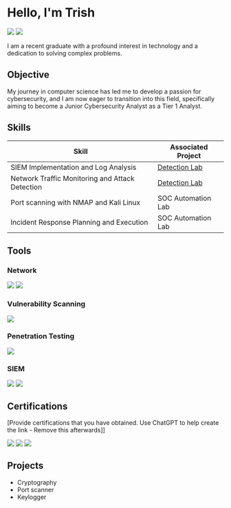 # Hello, I'm Trish
<a href="https://linkedin.com"><img src="https://img.shields.io/badge/-LinkedIn-0072b1?&style=for-the-badge&logo=linkedin&logoColor=white" /></a>
<a href="https://www.credly.com/users/trish-ngwarai.63d48cb7">
  <img src="https://img.shields.io/badge/-Credly-F3AA20?&style=for-the-badge&logo=Credly&logoColor=white" />
</a>



I am a recent graduate with a profound interest in technology and a dedication to solving complex problems.

## Objective

My journey in computer science has led me to develop a passion for cybersecurity, and I am now eager to transition into this field, specifically aiming to become a Junior Cybersecurity Analyst as a Tier 1 Analyst.

## Skills

| Skill                                         | Associated Project         |
|-----------------------------------------------|----------------------------|
| SIEM Implementation and Log Analysis          | <a href="[README.md](https://github.com/Trishhh28/SIEM-Project)">Detection Lab</a>|
| Network Traffic Monitoring and Attack Detection | <a href="https://google.com">Detection Lab</a>|
| Port scanning with NMAP and Kali Linux         | SOC Automation Lab|
| Incident Response Planning and Execution      | SOC Automation Lab|

## Tools

### Network
<div>
    <img src="https://img.shields.io/badge/-Wireshark-1679A7?&style=for-the-badge&logo=Wireshark&logoColor=white" />
    <img src="https://img.shields.io/badge/-Nmap-4A90E2?&style=for-the-badge&logo=Nmap&logoColor=white" />
</div>

### Vulnerability Scanning
<div>
    <img src="https://img.shields.io/badge/-Qualys-D62C1A?&style=for-the-badge&logo=Qualys&logoColor=white" />
</div>

### Penetration Testing
<div>
    <img src="https://img.shields.io/badge/-Kali%20Linux-557C94?&style=for-the-badge&logo=Kali-Linux&logoColor=white" />
</div>

### SIEM
<div>
    <img src="https://img.shields.io/badge/-Splunk-000000?&style=for-the-badge&logo=Splunk&logoColor=white" />
    <img src="https://img.shields.io/badge/-Elastic-005571?&style=for-the-badge&logo=Elastic&logoColor=white" />
</div>

## Certifications
[Provide certifications that you have obtained. Use ChatGPT to help create the link - Remove this afterwards]]
<div>
<img src="https://img.shields.io/badge/-ISC2%20Certified%20in%20Cybersecurity-00A43C?&style=for-the-badge&logo=ISC2&logoColor=white" />
<img src="https://img.shields.io/badge/-Cisco%20Junior%20Cybersecurity%20Analyst-1BA0D7?&style=for-the-badge&logo=Cisco&logoColor=white" />
<img src="https://img.shields.io/badge/-Cisco%20CyberOps-005073?&style=for-the-badge&logo=Cisco&logoColor=white" />

</div>

## Projects
- Cryptography
- Port scanner
- Keylogger
